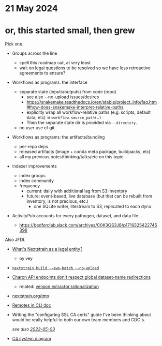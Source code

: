 # 21 May 2024
# or, this started small, then grew

Pick one.

- Groups across the line
  - spell this roadmap out, at very least
  - wait on legal questions to be resolved so we have less retroactive agreements to ensure?

- Workflows as programs: the interface
  - separate state (inputs/outputs) from code (repo)
    - see also --no-upload issues/desires
    - <https://snakemake.readthedocs.io/en/stable/project_info/faq.html#how-does-snakemake-interpret-relative-paths>
    - explicitly wrap all workflow-relative paths (e.g. scripts, default data, etc) in `workflow.source_path(…)` 
    - Then the separate state dir is provided via `--directory`.
  - no user use of git

- Workflows as programs: the artifacts/bundling
  - per-repo deps
  - released artifacts (image + conda meta package, buildpacks, etc)
  - all my previous notes/thinking/talks/etc on this topic

- Indexer improvements
  - index groups
  - index community
  - frequency
    - current: daily with additional lag from S3 inventory
    - future: event-based, live database (but that can be rebuilt from inventory, is not precious, etc.)
      - one SQLite writer, litestream to S3, replicated to each dyno

- ActivityPub accounts for every pathogen, dataset, and data file…
  - <https://bedfordlab.slack.com/archives/C0K3GS3J8/p1716325422745399>


Also JFDI.

- [What's Nextstrain as a legal entity?](https://github.com/nextstrain/private/issues/93)
  - oy vey

- [`nextstrain build --aws-batch --no-upload`](https://github.com/nextstrain/cli/issues/219)

- [Charon API endpoints don't respect global dataset-name redirections](https://github.com/nextstrain/nextstrain.org/issues/858)
  - related: [version extractor rationalization](https://gist.github.com/tsibley/fcbe564e7d31dca730affeeff67aaf90)

- [nextstrain.org/tmp](https://github.com/nextstrain/.github/issues/36#issuecomment-1474424671)

- [Remotes in CLI doc](https://github.com/nextstrain/cli/pull/334)

- Writing the "configuring SSL CA certs" guide I've been thinking about would
  be really helpful to both our own team members and CDC's.

  _see also [2023-05-03](2023-05-03.md)_

- [C4 system diagram](https://c4model.com)
